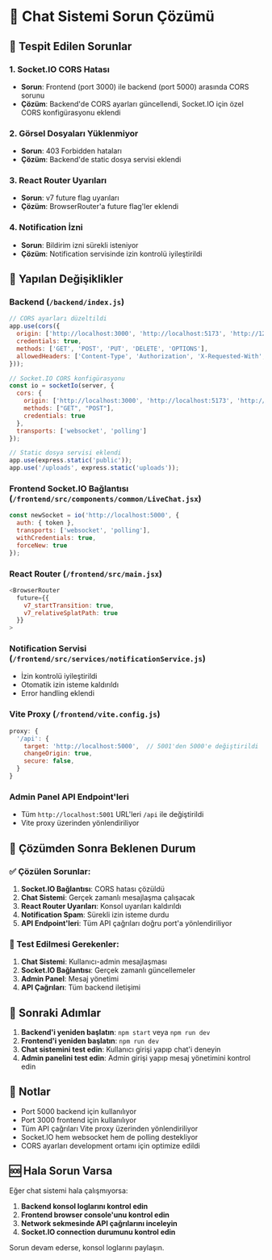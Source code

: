# 🔧 Chat Sistemi Sorun Çözümü

## 🚨 Tespit Edilen Sorunlar

### 1. **Socket.IO CORS Hatası**
- **Sorun**: Frontend (port 3000) ile backend (port 5000) arasında CORS sorunu
- **Çözüm**: Backend'de CORS ayarları güncellendi, Socket.IO için özel CORS konfigürasyonu eklendi

### 2. **Görsel Dosyaları Yüklenmiyor**
- **Sorun**: 403 Forbidden hataları
- **Çözüm**: Backend'de static dosya servisi eklendi

### 3. **React Router Uyarıları**
- **Sorun**: v7 future flag uyarıları
- **Çözüm**: BrowserRouter'a future flag'ler eklendi

### 4. **Notification İzni**
- **Sorun**: Bildirim izni sürekli isteniyor
- **Çözüm**: Notification servisinde izin kontrolü iyileştirildi

## 🔨 Yapılan Değişiklikler

### Backend (`/backend/index.js`)
```javascript
// CORS ayarları düzeltildi
app.use(cors({
  origin: ['http://localhost:3000', 'http://localhost:5173', 'http://127.0.0.1:3000', 'http://127.0.0.1:5173'],
  credentials: true,
  methods: ['GET', 'POST', 'PUT', 'DELETE', 'OPTIONS'],
  allowedHeaders: ['Content-Type', 'Authorization', 'X-Requested-With', 'Origin', 'Accept']
}));

// Socket.IO CORS konfigürasyonu
const io = socketIo(server, {
  cors: {
    origin: ['http://localhost:3000', 'http://localhost:5173', 'http://127.0.0.1:3000', 'http://127.0.0.1:5173'],
    methods: ["GET", "POST"],
    credentials: true
  },
  transports: ['websocket', 'polling']
});

// Static dosya servisi eklendi
app.use(express.static('public'));
app.use('/uploads', express.static('uploads'));
```

### Frontend Socket.IO Bağlantısı (`/frontend/src/components/common/LiveChat.jsx`)
```javascript
const newSocket = io('http://localhost:5000', {
  auth: { token },
  transports: ['websocket', 'polling'],
  withCredentials: true,
  forceNew: true
});
```

### React Router (`/frontend/src/main.jsx`)
```javascript
<BrowserRouter
  future={{
    v7_startTransition: true,
    v7_relativeSplatPath: true
  }}
>
```

### Notification Servisi (`/frontend/src/services/notificationService.js`)
- İzin kontrolü iyileştirildi
- Otomatik izin isteme kaldırıldı
- Error handling eklendi

### Vite Proxy (`/frontend/vite.config.js`)
```javascript
proxy: {
  '/api': {
    target: 'http://localhost:5000',  // 5001'den 5000'e değiştirildi
    changeOrigin: true,
    secure: false,
  }
}
```

### Admin Panel API Endpoint'leri
- Tüm `http://localhost:5001` URL'leri `/api` ile değiştirildi
- Vite proxy üzerinden yönlendiriliyor

## 🚀 Çözümden Sonra Beklenen Durum

### ✅ Çözülen Sorunlar:
1. **Socket.IO Bağlantısı**: CORS hatası çözüldü
2. **Chat Sistemi**: Gerçek zamanlı mesajlaşma çalışacak
3. **React Router Uyarıları**: Konsol uyarıları kaldırıldı
4. **Notification Spam**: Sürekli izin isteme durdu
5. **API Endpoint'leri**: Tüm API çağrıları doğru port'a yönlendiriliyor

### 🔄 Test Edilmesi Gerekenler:
1. **Chat Sistemi**: Kullanıcı-admin mesajlaşması
2. **Socket.IO Bağlantısı**: Gerçek zamanlı güncellemeler
3. **Admin Panel**: Mesaj yönetimi
4. **API Çağrıları**: Tüm backend iletişimi

## 🎯 Sonraki Adımlar

1. **Backend'i yeniden başlatın**: `npm start` veya `npm run dev`
2. **Frontend'i yeniden başlatın**: `npm run dev`
3. **Chat sistemini test edin**: Kullanıcı girişi yapıp chat'i deneyin
4. **Admin panelini test edin**: Admin girişi yapıp mesaj yönetimini kontrol edin

## 📝 Notlar

- Port 5000 backend için kullanılıyor
- Port 3000 frontend için kullanılıyor  
- Tüm API çağrıları Vite proxy üzerinden yönlendiriliyor
- Socket.IO hem websocket hem de polling destekliyor
- CORS ayarları development ortamı için optimize edildi

## 🆘 Hala Sorun Varsa

Eğer chat sistemi hala çalışmıyorsa:

1. **Backend konsol loglarını kontrol edin**
2. **Frontend browser console'unu kontrol edin**
3. **Network sekmesinde API çağrılarını inceleyin**
4. **Socket.IO connection durumunu kontrol edin**

Sorun devam ederse, konsol loglarını paylaşın.